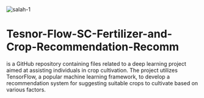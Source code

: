 
![salah-1](https://github.com/A7med7x7/Tesnor-Flow-SC-Fertilizer-and-Crop-Recommendation-Recomm/assets/95593096/da0fc393-61ab-43b0-9bc6-060f6b9386fd)

# Tesnor-Flow-SC-Fertilizer-and-Crop-Recommendation-Recomm
is a GitHub repository containing files related to a deep learning project aimed at assisting individuals in crop cultivation. The project utilizes TensorFlow, a popular machine learning framework, to develop a recommendation system for suggesting suitable crops to cultivate based on various factors.
